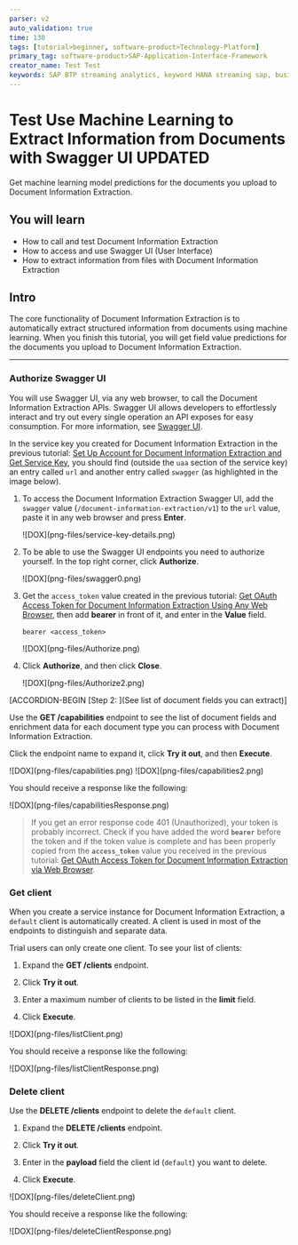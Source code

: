 ```yaml
---
parser: v2
auto_validation: true
time: 130
tags: [tutorial>beginner, software-product>Technology-Platform]
primary_tag: software-product>SAP-Application-Interface-Framework
creator_name: Test Test
keywords: SAP BTP streaming analytics, keyword HANA streaming sap, business context for inbound delivery
---
```


# Test Use Machine Learning to Extract Information from Documents with Swagger UI UPDATED
<!-- description --> Get machine learning model predictions for the documents you upload to Document Information Extraction.

## You will learn
  - How to call and test Document Information Extraction
  - How to access and use Swagger UI (User Interface)
  - How to extract information from files with Document Information Extraction

## Intro
The core functionality of Document Information Extraction is to automatically extract structured information from documents using machine learning. When you finish this tutorial, you will get field value predictions for the documents you upload to Document Information Extraction.

---

### Authorize Swagger UI


You will use Swagger UI, via any web browser, to call the Document Information Extraction APIs. Swagger UI allows developers to effortlessly interact and try out every single operation an API exposes for easy consumption. For more information, see [Swagger UI](https://swagger.io/tools/swagger-ui/).   

In the service key you created for Document Information Extraction in the previous tutorial: [Set Up Account for Document Information Extraction and Get Service Key](cp-aibus-dox-booster-key), you should find (outside the `uaa` section of the service key) an entry called `url` and another entry called `swagger` (as highlighted in the image below).

1. To access the Document Information Extraction Swagger UI, add the `swagger` value (`/document-information-extraction/v1`) to the `url` value, paste it in any web browser and press **Enter**.

    <!-- border -->![DOX](png-files/service-key-details.png)

2. To be able to use the Swagger UI endpoints you need to authorize yourself. In the top right corner, click **Authorize**.

    <!-- border -->![DOX](png-files/swagger0.png)

3. Get the `access_token` value created in the previous tutorial: [Get OAuth Access Token for Document Information Extraction Using Any Web Browser](cp-aibus-dox-web-oauth-token), then add **bearer** in front of it, and enter in the **Value** field.

    ```
    bearer <access_token>
    ```

    <!-- border -->![DOX](png-files/Authorize.png)

4. Click **Authorize**, and then click **Close**.

    <!-- border -->![DOX](png-files/Authorize2.png)


[ACCORDION-BEGIN [Step 2: ](See list of document fields you can extract)]

Use the **GET /capabilities** endpoint to see the list of document fields and enrichment data for each document type you can process with Document Information Extraction.

Click the endpoint name to expand it, click **Try it out**, and then **Execute**.

<!-- border -->![DOX](png-files/capabilities.png)

<!-- border -->![DOX](png-files/capabilities2.png)

You should receive a response like the following:

<!-- border -->![DOX](png-files/capabilitiesResponse.png)

>If you get an error response code 401 (Unauthorized), your token is probably incorrect. Check if you have added the word **`bearer`** before the token and if the token value is complete and has been properly copied from the **`access_token`** value you received in the previous tutorial: [Get OAuth Access Token for Document Information Extraction via Web Browser](cp-aibus-dox-web-oauth-token).



### Get client


When you create a service instance for Document Information Extraction, a `default` client is automatically created. A client is used in most of the endpoints to distinguish and separate data.

Trial users can only create one client. To see your list of clients:

1. Expand the **GET /clients** endpoint.

2. Click **Try it out**.

3. Enter a maximum number of clients to be listed in the **limit** field.

4. Click **Execute**.

<!-- border -->![DOX](png-files/listClient.png)

You should receive a response like the following:

<!-- border -->![DOX](png-files/listClientResponse.png)



### Delete client


Use the **DELETE /clients** endpoint to delete the `default` client.

1. Expand the **DELETE /clients** endpoint.

2. Click **Try it out**.

3. Enter in the **payload** field the client id (`default`) you want to delete.

4. Click **Execute**.

<!-- border -->![DOX](png-files/deleteClient.png)

You should receive a response like the following:

<!-- border -->![DOX](png-files/deleteClientResponse.png)



